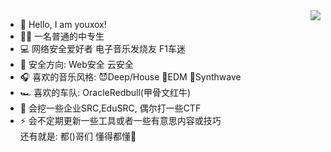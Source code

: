 <img align="right" src="https://github-readme-stats.vercel.app/api?username=youxox&show_icons=true&icon_color=CE1D2D&text_color=718096&bg_color=ffffff&hide_title=true" />

- 👋 Hello, I am youxox!
- 🧑‍🎓 一名普通的中专生
- 💻 网络安全爱好者 电子音乐发烧友 F1车迷
- 🧾 安全方向: Web安全 云安全 
- 🎧 喜欢的音乐风格: 😈Deep/House 👾EDM 😤Synthwave
- 🏎️ 喜欢的车队: OracleRedbull(甲骨文红牛)
- 🌝 会挖一些企业SRC,EduSRC, 偶尔打一些CTF 
- ⚡ 会不定期更新一些工具或者一些有意思内容或技巧</br>
还有就是: 都()哥们 懂得都懂🤣
<!---
youxox/youxox is a ✨ special ✨ repository because its `README.md` (this file) appears on your GitHub profile.
You can click the Preview link to take a look at your changes.
--->

